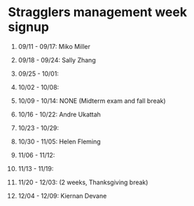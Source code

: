 # Stragglers management week signup

01. 09/11 - 09/17: Miko Miller

02. 09/18 - 09/24: Sally Zhang

03. 09/25 - 10/01:

04. 10/02 - 10/08:

05. 10/09 - 10/14: NONE (Midterm exam and fall break)

06. 10/16 - 10/22: Andre Ukattah

07. 10/23 - 10/29: 

08. 10/30 - 11/05: Helen Fleming

09. 11/06 - 11/12:

10. 11/13 - 11/19: 

11. 11/20 - 12/03: (2 weeks, Thanksgiving break)

12. 12/04 - 12/09: Kiernan Devane
